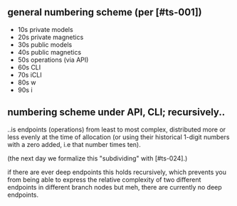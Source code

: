 ## general numbering scheme (per [#ts-001])

  - 10s      private models
  - 20s      private magnetics
  - 30s      public models
  - 40s      public magnetics
  - 50s      operations (via API)
  - 60s      CLI
  - 70s      iCLI
  - 80s      w
  - 90s      i



## numbering scheme under API, CLI; recursively..

..is endpoints (operations) from least to most complex, distributed more
or less evenly at the time of allocation (or using their historical 1-digit
numbers with a zero added, i.e that number times ten).

(the next day we formalize this "subdividing" with [#ts-024].)

if there are ever deep endpoints this holds recursively, which prevents you
from being able to express the relative complexity of two different
endpoints in different branch nodes but meh, there are currently no
deep endpoints.
